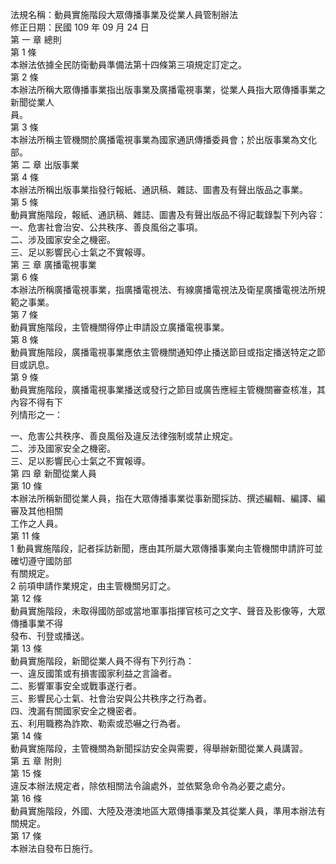 法規名稱：動員實施階段大眾傳播事業及從業人員管制辦法  
修正日期：民國 109 年 09 月 24 日  
第 一 章 總則  
第 1 條  
本辦法依據全民防衛動員準備法第十四條第三項規定訂定之。  
第 2 條  
本辦法所稱大眾傳播事業指出版事業及廣播電視事業，從業人員指大眾傳播事業之新聞從業人  
員。  
第 3 條  
本辦法所稱主管機關於廣播電視事業為國家通訊傳播委員會；於出版事業為文化部。  
第 二 章 出版事業  
第 4 條  
本辦法所稱出版事業指發行報紙、通訊稿、雜誌、圖書及有聲出版品之事業。  
第 5 條  
動員實施階段，報紙、通訊稿、雜誌、圖書及有聲出版品不得記載錄製下列內容：  
一、危害社會治安、公共秩序、善良風俗之事項。  
二、涉及國家安全之機密。  
三、足以影響民心士氣之不實報導。  
第 三 章 廣播電視事業  
第 6 條  
本辦法所稱廣播電視事業，指廣播電視法、有線廣播電視法及衛星廣播電視法所規範之事業。  
第 7 條  
動員實施階段，主管機關得停止申請設立廣播電視事業。  
第 8 條  
動員實施階段，廣播電視事業應依主管機關通知停止播送節目或指定播送特定之節目或訊息。  
第 9 條  
動員實施階段，廣播電視事業播送或發行之節目或廣告應經主管機關審查核准，其內容不得有下  
列情形之一：  


一、危害公共秩序、善良風俗及違反法律強制或禁止規定。  
二、涉及國家安全之機密。  
三、足以影響民心士氣之不實報導。  
第 四 章 新聞從業人員  
第 10 條  
本辦法所稱新聞從業人員，指在大眾傳播事業從事新聞採訪、撰述編輯、編譯、編審及其他相關  
工作之人員。  
第 11 條  
1 動員實施階段，記者採訪新聞，應由其所屬大眾傳播事業向主管機關申請許可並確切遵守國防部  
有關規定。  
2 前項申請作業規定，由主管機關另訂之。  
第 12 條  
動員實施階段，未取得國防部或當地軍事指揮官核可之文字、聲音及影像等，大眾傳播事業不得  
發布、刊登或播送。  
第 13 條  
動員實施階段，新聞從業人員不得有下列行為：  
一、違反國策或有損害國家利益之言論者。  
二、影響軍事安全或戰事遂行者。  
三、影響民心士氣、社會治安與公共秩序之行為者。  
四、洩漏有關國家安全之機密者。  
五、利用職務為詐欺、勒索或恐嚇之行為者。  
第 14 條  
動員實施階段，主管機關為新聞採訪安全與需要，得舉辦新聞從業人員講習。  
第 五 章 附則  
第 15 條  
違反本辦法規定者，除依相關法令論處外，並依緊急命令為必要之處分。  
第 16 條  
動員實施階段，外國、大陸及港澳地區大眾傳播事業及其從業人員，準用本辦法有關規定。  
第 17 條  
本辦法自發布日施行。  


